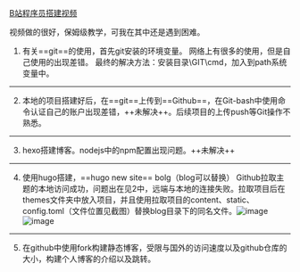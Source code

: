 [B站程序员搭建视频](https://space.bilibili.com/384068749?spm_id_from=333.788.b_765f7570696e666f.1)

视频做的很好，保姆级教学，可我在其中还是遇到困难。

1. 有关==git==的使用，首先git安装的环境变量。
网络上有很多的使用，但是自己使用的出现差错。
最终的解决方法：安装目录\GIT\cmd，加入到path系统变量中。

---

2. 本地的项目搭建好后，在==git==上传到==Github==，在Git-bash中使用命令认证自己的账户出现差错，++未解决++。后续项目的上传push等Git操作不熟悉。

---

3. hexo搭建博客。nodejs中的npm配置出现问题。++未解决++

---

4. 使用hugo搭建，==hugo new site== bolg（blog可以替换） Github拉取主题的本地访问成功，问题出在见2中，远端与本地的连接失败。拉取项目后在themes文件夹中放入项目，并且使用拉取项目的content、static、config.toml（文件位置见截图）替换blog目录下的同名文件。![image](D:/Pictures/%E4%B8%B4%E6%97%B6/1.png)![image](D:/Pictures/%E4%B8%B4%E6%97%B6/2.png)

---

5. 在github中使用fork构建静态博客，受限与国外的访问速度以及github仓库的大小，构建个人博客的介绍以及跳转。



